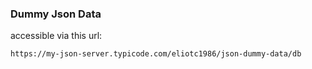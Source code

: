### Dummy Json Data

accessible via this url:

```
https://my-json-server.typicode.com/eliotc1986/json-dummy-data/db
```